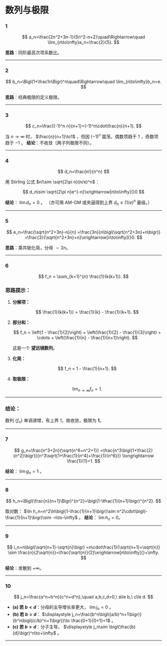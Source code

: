 # 数列与极限

### 1

$$
a_n=\frac{2n^2+3n-1}{5n^2-n+2}\quad\Rightarrow\quad 
\lim_{n\to\infty}a_n=\frac{2}{5}.
$$

**思路**：同阶最高次项系数比。

---

### 2

$$
b_n=\Bigl(1+\frac1n\Bigr)^n\quad\Rightarrow\quad 
\lim_{n\to\infty}b_n=e.
$$

**思路**：经典极限的定义极限。

---

### 3

$$
c_n=\frac{(-1)^n n}{n+1}=(-1)^n\cdot\frac{n}{n+1}.
$$

当 $n\to\infty$ 时， $\frac{n}{n+1}\to1$ ，但因 $(-1)^n$ 震荡，偶数项趋于 $1$ ，奇数项趋于 $-1$ 。
**结论**：不收敛（两子列极限不同）。

---

### 4

$$
d_n=\frac{n!}{n^n}
$$

用 Stirling 公式 $n!\sim \sqrt{2\pi n}(n/e)^n$：

$$
d_n\sim \sqrt{2\pi n}e^{-n}\xrightarrow[n\to\infty]{}0
$$

**结论**： $\lim d_n=0$ 。
（亦可用 AM-GM 或夹逼得到上界 $d_n\le (1/e)^n$ 量级。）

---

### 5

$$
e_n=\frac{\sqrt{n^2+3n}-n}{n}
=\frac{3n}{n\bigl(\sqrt{n^2+3n}+n\bigr)}
=\frac{3}{\sqrt{n^2+3n}+n}\xrightarrow[n\to\infty]{}0.
$$

**思路**：乘共轭化简，分母 $\sim 2n$。

---

### 6

$$
f_n = \sum_{k=1}^{n} \frac{1}{k(k+1)}.
$$


### **思路提示：**

1. **分解项：**

   $$
   \frac{1}{k(k+1)} = \frac{1}{k} - \frac{1}{k+1}.
   $$

2. **部分和：**

   $$
   f_n = \left(1 - \frac{1}{2}\right) + \left(\frac{1}{2} - \frac{1}{3}\right) + \cdots + \left(\frac{1}{n} - \frac{1}{n+1}\right).
   $$

   这是一个 **望远镜数列**。

3. **化简：**

   $$
   f_n = 1 - \frac{1}{n+1}.
   $$

4. **取极限：**

   $$
   \lim_{n\to\infty} f_n = 1.
   $$

---

### **结论：**

数列 $\{f_n\}$ 单调递增，有上界 $1$，故收敛，极限为 **1**。




---

### 7

$$
g_n=\frac{n^3+2n}{\sqrt{n^6+n^2+1}}
=\frac{n^3\bigl(1+\frac{2}{n^2}\bigr)}{n^3\sqrt{1+\frac{1}{n^4}+\frac{1}{n^6}}}
\longrightarrow \frac{1}{1}=1.
$$

**结论**： $\lim g_n=1$ 。

---

### 8

$$
h_n=\Bigl(\frac{n}{n+1}\Bigr)^{n^2}=\bigl(1-\tfrac{1}{n+1}\bigr)^{n^2}.
$$

取对数： $\ln h_n=n^2\ln\bigl(1-\frac{1}{n+1}\bigr)\sim n^2\cdot\bigl(-\frac{1}{n+1}\bigr)\sim -n\to-\infty$ 。
**结论**： $\lim h_n=0$。

---

### 9

$$
i_n=n\bigl(\sqrt{n+1}-\sqrt{n}\bigr)
=n\cdot\frac{1}{\sqrt{n+1}+\sqrt{n}}
\sim \frac{n}{2\sqrt{n}}=\frac{\sqrt{n}}{2}\xrightarrow[n\to\infty]{}+\infty.
$$

**结论**：发散到 $+\infty$。

---

### 10

$$
j_n=\frac{a^n+b^n}{c^n+d^n},\quad a,b,c,d>0,\ a\le b,\ c\le d.
$$

* **(a) 若 $b<d$**：分母的主导增长率更大， $\displaystyle \lim j_n=0$ 。
* **(b) 若 $b=d$**： $\displaystyle j_n=\frac{b^n\bigl((a/b)^n+1\bigr)}{b^n\bigl((c/b)^n+1\bigr)}\to \frac{0+1}{0+1}=1$ 。
* **(c) 若 $b>d$**：分子主导， $\displaystyle j_n\sim \bigl(\frac{b}{d}\bigr)^n\to+\infty$ 。

---


